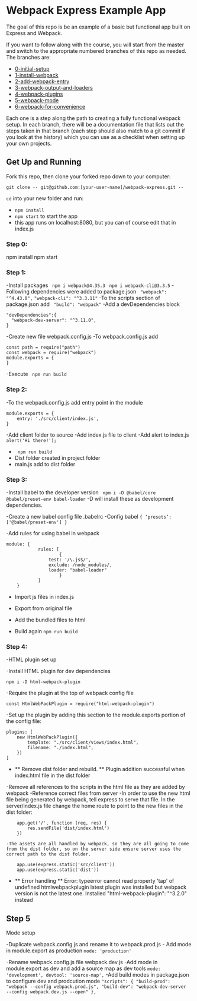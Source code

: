 # Webpack Express Example App

The goal of this repo is be an example of a basic but functional app built on Express and Webpack.

If you want to follow along with the course, you will start from the master and switch to the appropriate numbered branches of this repo as needed. The branches are:
- [0-initial-setup](https://github.com/udacity/fend-webpack-content/tree/0-initial-setup)
- [1-install-webpack](https://github.com/udacity/fend-webpack-content/tree/1-install-webpack)
- [2-add-webpack-entry](https://github.com/udacity/fend-webpack-content/tree/2-add-webpack-entry)
- [3-webpack-output-and-loaders](https://github.com/udacity/fend-webpack-content/tree/3-webpack-output-and-loaders)
- [4-webpack-plugins](https://github.com/udacity/fend-webpack-content/tree/4-webpack-plugins)
- [5-webpack-mode](https://github.com/udacity/fend-webpack-content/tree/5-webpack-mode)
- [6-webpack-for-convenience](https://github.com/udacity/fend-webpack-content/tree/6-webpack-for-convenience)

Each one is a step along the path to creating a fully functional webpack setup. In each branch, there will be a documentation file that lists out the steps taken in that branch (each step should also match to a git commit if you look at the history) which you can use as a checklist when setting up your own projects.

## Get Up and Running

Fork this repo, then clone your forked repo down to your computer:

```
git clone -- git@github.com:[your-user-name]/webpack-express.git --
```

`cd` into your new folder and run:
- ```npm install```
- ```npm start``` to start the app
- this app runs on localhost:8080, but you can of course edit that in index.js

### Step 0:
npm install
npm start

### Step 1:
-Install packages
``` npm i webpack@4.35.3```
``` npm i webpack-cli@3.3.5```
-Following dependencies were added to package.json
``` "webpack": "^4.43.0",```
``` "webpack-cli": "^3.3.11" ```
-To the scripts section of package.json add
```  "build": "webpack" ```
-Add a devDependencies block
```
"devDependencies":{
  "webpack-dev-server": "^3.11.0",
}
```
-Create new file webpack.config.js
-To webpack.config.js add
```
const path = require("path")
const webpack = require("webpack")
module.exports = {
}
```
-Execute
``` npm run build```

### Step 2:
-To the webpack.config.js add entry point in the module
```
module.exports = {
	entry: './src/client/index.js',
}
```
-Add client folder to source
-Add index.js file to client
-Add alert to index.js
``` alert('Hi there!');```
- ``` npm run build```
- Dist folder created in project folder
- main.js add to dist folder


### Step 3:
-Install babel to the developer version
``` npm i -D @babel/core @babel/preset-env babel-loader```
	-D will install these as development dependencies.

-Create a new babel config file .babelrc
-Config babel
``` { ‘presets’: ['@babel/preset-env'] } ```

-Add rules for using babel in webpack
```
module: {
            rules: [
                    {
                test: '/\.js$/',
                exclude: /node_modules/,
                loader: "babel-loader"
                    }
            ]
    }
```

- Import js files in index.js
- Export from original file

- Add the bundled files to html

- Build again
``` npm run build ```

### Step 4:
-HTML plugin set up

-Install HTML plugin for dev dependencies
```
npm i -D html-webpack-plugin
```
-Require the plugin at the top of webpack config file
```
const HtmlWebPackPlugin = require("html-webpack-plugin")
```
-Set up the plugin by adding this section to the module.exports portion of the config file:
```
plugins: [
    new HtmlWebPackPlugin({
        template: "./src/client/views/index.html",
        filename: "./index.html",
    })
]
```
- ** Remove dist folder and rebuild. **
Plugin addition successful when index.html file in the dist folder

-Remove all references to the scripts in the html file as they are added by webpack
-Reference correct files from server
	-In order to use the new html file being generated by webpack, tell express to serve that file. In the server/index.js file change the home route to point to the new files in the dist folder:
```
	app.get('/', function (req, res) {
	    res.sendFile('dist/index.html')
	})
```
	-The assets are all handled by webpack, so they are all going to come from the dist folder, so on the server side ensure server uses the correct path to the dist folder.
```
	app.use(express.static('src/client'))
	app.use(express.static('dist'))
```

- ** Error handling **
Error: typeerror cannot read property 'tap' of undefined htmlwebpackplugin
latest plugin was installed but webpack version is not the latest one.
Installed "html-webpack-plugin": "^3.2.0" instead

## Step 5
Mode setup

-Duplicate webpack.config.js and rename it to webpack.prod.js
    - Add mode in module.export as production
    ```
        mode: 'production'
    ```

-Rename webpack.config.js file webpack.dev.js
    -Add mode in module.export as dev and add a source map as dev tools
    ```
        mode: 'development',
        devtool: 'source-map',
    ```
-Add build modes in package.json to configure dev and prodcution mode
    ```
        "scripts": {
        "build-prod": "webpack --config webpack.prod.js",
        "build-dev": "webpack-dev-server  --config webpack.dev.js --open"
    },
    ```